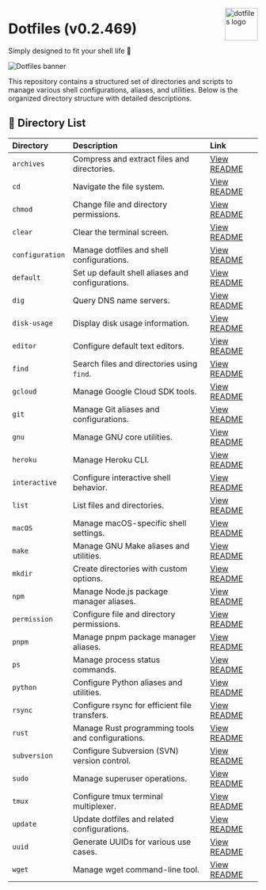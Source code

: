 <img
  src="https://kura.pro/dotfiles/v2/images/logos/dotfiles.svg"
  alt="dotfiles logo"
  width="66"
  align="right"
/>

# Dotfiles (v0.2.469)

Simply designed to fit your shell life 🐚

![Dotfiles banner][banner]

This repository contains a structured set of directories and scripts to manage various shell configurations, aliases, and utilities. Below is the organized directory structure with detailed descriptions.

## 🔧 Directory List

<!-- markdownlint-disable MD013-->

| Directory       | Description                                      | Link                      |
| :-------------- | :----------------------------------------------- | :------------------------ |
| `archives`      | Compress and extract files and directories.      | [View README](archives/README.md) |
| `cd`            | Navigate the file system.                        | [View README](cd/README.md)       |
| `chmod`         | Change file and directory permissions.           | [View README](chmod/README.md)    |
| `clear`         | Clear the terminal screen.                       | [View README](clear/README.md)    |
| `configuration` | Manage dotfiles and shell configurations.        | [View README](configuration/README.md) |
| `default`       | Set up default shell aliases and configurations. | [View README](default/README.md)  |
| `dig`           | Query DNS name servers.                          | [View README](dig/README.md)      |
| `disk-usage`    | Display disk usage information.                  | [View README](disk-usage/README.md) |
| `editor`        | Configure default text editors.                  | [View README](editor/README.md)   |
| `find`          | Search files and directories using `find`.       | [View README](find/README.md)     |
| `gcloud`        | Manage Google Cloud SDK tools.                   | [View README](gcloud/README.md)   |
| `git`           | Manage Git aliases and configurations.           | [View README](git/README.md)      |
| `gnu`           | Manage GNU core utilities.                       | [View README](gnu/README.md)      |
| `heroku`        | Manage Heroku CLI.                               | [View README](heroku/README.md)   |
| `interactive`   | Configure interactive shell behavior.            | [View README](interactive/README.md) |
| `list`          | List files and directories.                      | [View README](list/README.md)     |
| `macOS`         | Manage macOS-specific shell settings.            | [View README](macOS/README.md)    |
| `make`          | Manage GNU Make aliases and utilities.           | [View README](make/README.md)     |
| `mkdir`         | Create directories with custom options.          | [View README](mkdir/README.md)    |
| `npm`           | Manage Node.js package manager aliases.          | [View README](npm/README.md)      |
| `permission`    | Configure file and directory permissions.         | [View README](permission/README.md) |
| `pnpm`          | Manage pnpm package manager aliases.             | [View README](pnpm/README.md)     |
| `ps`            | Manage process status commands.                  | [View README](ps/README.md)       |
| `python`        | Configure Python aliases and utilities.          | [View README](python/README.md)   |
| `rsync`         | Configure rsync for efficient file transfers.    | [View README](rsync/README.md)    |
| `rust`          | Manage Rust programming tools and configurations.| [View README](rust/README.md)     |
| `subversion`    | Configure Subversion (SVN) version control.       | [View README](subversion/README.md) |
| `sudo`          | Manage superuser operations.                     | [View README](sudo/README.md)     |
| `tmux`          | Configure tmux terminal multiplexer.             | [View README](tmux/README.md)     |
| `update`        | Update dotfiles and related configurations.       | [View README](update/README.md)   |
| `uuid`          | Generate UUIDs for various use cases.            | [View README](uuid/README.md)     |
| `wget`          | Manage wget command-line tool.                   | [View README](wget/README.md)     |

<!-- markdownlint-enable MD013-->

[banner]: https://kura.pro/dotfiles/v2/images/titles/title-dotfiles.svg
